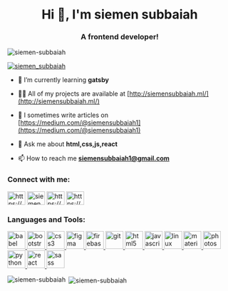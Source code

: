 <h1 align="center">Hi 👋, I'm siemen subbaiah</h1>
<h3 align="center">A frontend developer!</h3>

<p align="left"> <img src="https://komarev.com/ghpvc/?username=siemen-subbaiah&label=Profile%20views&color=0e75b6&style=flat" alt="siemen-subbaiah" /> </p>

<p align="left"> <a href="https://twitter.com/siemen_subbaiah" target="blank"><img src="https://img.shields.io/twitter/follow/siemen_subbaiah?logo=twitter&style=for-the-badge" alt="siemen_subbaiah" /></a> </p>

- 🌱 I’m currently learning **gatsby**

- 👨‍💻 All of my projects are available at [http://siemensubbaiah.ml/](http://siemensubbaiah.ml/)

- 📝 I sometimes write articles on [https://medium.com/@siemensubbaiah1](https://medium.com/@siemensubbaiah1)

- 💬 Ask me about **html,css,js,react**

- 📫 How to reach me **siemensubbaiah1@gmail.com**

<h3 align="left">Connect with me:</h3>
<p align="left">
<a href="https://dev.to/https://dev.to/siemensubbaiah" target="blank"><img align="center" src="https://cdn.jsdelivr.net/npm/simple-icons@3.0.1/icons/dev-dot-to.svg" alt="https://dev.to/siemensubbaiah" height="30" width="40" /></a>
<a href="https://twitter.com/siemen_subbaiah" target="blank"><img align="center" src="https://cdn.jsdelivr.net/npm/simple-icons@3.0.1/icons/twitter.svg" alt="siemen_subbaiah" height="30" width="40" /></a>
<a href="https://instagram.com/https://www.instagram.com/siemen_subbaiah/" target="blank"><img align="center" src="https://cdn.jsdelivr.net/npm/simple-icons@3.0.1/icons/instagram.svg" alt="https://www.instagram.com/siemen_subbaiah/" height="30" width="40" /></a>
<a href="https://www.youtube.com/c/https://www.youtube.com/siemensubbaiah1" target="blank"><img align="center" src="https://cdn.jsdelivr.net/npm/simple-icons@3.0.1/icons/youtube.svg" alt="https://www.youtube.com/siemensubbaiah1" height="30" width="40" /></a>
</p>

<h3 align="left">Languages and Tools:</h3>
<p align="left"> <a href="https://babeljs.io/" target="_blank"> <img src="https://www.vectorlogo.zone/logos/babeljs/babeljs-icon.svg" alt="babel" width="40" height="40"/> </a> <a href="https://getbootstrap.com" target="_blank"> <img src="https://devicons.github.io/devicon/devicon.git/icons/bootstrap/bootstrap-plain.svg" alt="bootstrap" width="40" height="40"/> </a> <a href="https://www.w3schools.com/css/" target="_blank"> <img src="https://devicons.github.io/devicon/devicon.git/icons/css3/css3-original-wordmark.svg" alt="css3" width="40" height="40"/> </a> <a href="https://www.figma.com/" target="_blank"> <img src="https://www.vectorlogo.zone/logos/figma/figma-icon.svg" alt="figma" width="40" height="40"/> </a> <a href="https://firebase.google.com/" target="_blank"> <img src="https://www.vectorlogo.zone/logos/firebase/firebase-icon.svg" alt="firebase" width="40" height="40"/> </a> <a href="https://git-scm.com/" target="_blank"> <img src="https://www.vectorlogo.zone/logos/git-scm/git-scm-icon.svg" alt="git" width="40" height="40"/> </a> <a href="https://www.w3.org/html/" target="_blank"> <img src="https://devicons.github.io/devicon/devicon.git/icons/html5/html5-original-wordmark.svg" alt="html5" width="40" height="40"/> </a> <a href="https://developer.mozilla.org/en-US/docs/Web/JavaScript" target="_blank"> <img src="https://devicons.github.io/devicon/devicon.git/icons/javascript/javascript-original.svg" alt="javascript" width="40" height="40"/> </a> <a href="https://www.linux.org/" target="_blank"> <img src="https://devicons.github.io/devicon/devicon.git/icons/linux/linux-original.svg" alt="linux" width="40" height="40"/> </a> <a href="https://materializecss.com/" target="_blank"> <img src="https://raw.githubusercontent.com/prplx/svg-logos/5585531d45d294869c4eaab4d7cf2e9c167710a9/svg/materialize.svg" alt="materialize" width="40" height="40"/> </a> <a href="https://www.photoshop.com/en" target="_blank"> <img src="https://devicons.github.io/devicon/devicon.git/icons/photoshop/photoshop-plain.svg" alt="photoshop" width="40" height="40"/> </a> <a href="https://www.python.org" target="_blank"> <img src="https://devicons.github.io/devicon/devicon.git/icons/python/python-original.svg" alt="python" width="40" height="40"/> </a> <a href="https://reactjs.org/" target="_blank"> <img src="https://devicons.github.io/devicon/devicon.git/icons/react/react-original-wordmark.svg" alt="react" width="40" height="40"/> </a> <a href="https://sass-lang.com" target="_blank"> <img src="https://devicons.github.io/devicon/devicon.git/icons/sass/sass-original.svg" alt="sass" width="40" height="40"/> </a> </p>

<p><img align="left" src="https://github-readme-stats.vercel.app/api/top-langs?username=siemen-subbaiah&show_icons=true&locale=en&layout=compact" alt="siemen-subbaiah" /></p>

<p>&nbsp;<img align="center" src="https://github-readme-stats.vercel.app/api?username=siemen-subbaiah&show_icons=true&locale=en" alt="siemen-subbaiah" /></p>
